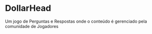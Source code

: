 # DollarHead

Um jogo de Perguntas e Respostas onde o conteúdo é gerenciado pela comunidade de Jogadores
